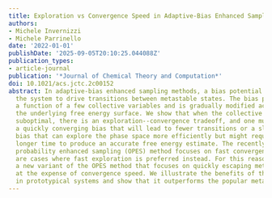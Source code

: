 ```yaml
---
title: Exploration vs Convergence Speed in Adaptive-Bias Enhanced Sampling
authors:
- Michele Invernizzi
- Michele Parrinello
date: '2022-01-01'
publishDate: '2025-09-05T20:10:25.044088Z'
publication_types:
- article-journal
publication: '*Journal of Chemical Theory and Computation*'
doi: 10.1021/acs.jctc.2c00152
abstract: In adaptive-bias enhanced sampling methods, a bias potential is added to
  the system to drive transitions between metastable states. The bias potential is
  a function of a few collective variables and is gradually modified according to
  the underlying free energy surface. We show that when the collective variables are
  suboptimal, there is an exploration--convergence tradeoff, and one must choose between
  a quickly converging bias that will lead to fewer transitions or a slower to converge
  bias that can explore the phase space more efficiently but might require a much
  longer time to produce an accurate free energy estimate. The recently proposed on-the-fly
  probability enhanced sampling (OPES) method focuses on fast convergence, but there
  are cases where fast exploration is preferred instead. For this reason, we introduce
  a new variant of the OPES method that focuses on quickly escaping metastable states
  at the expense of convergence speed. We illustrate the benefits of this approach
  in prototypical systems and show that it outperforms the popular metadynamics method.
---
```

